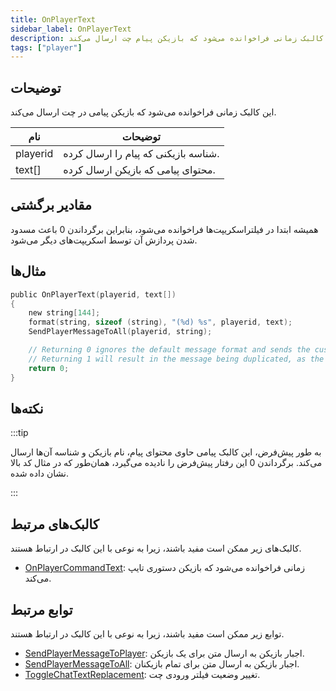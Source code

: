 ```yaml
---
title: OnPlayerText
sidebar_label: OnPlayerText
description: این کالبک زمانی فراخوانده می‌شود که بازیکن پیام چت ارسال می‌کند.
tags: ["player"]
---
```


## توضیحات

این کالبک زمانی فراخوانده می‌شود که بازیکن پیامی در چت ارسال می‌کند.

| نام     | توضیحات                                      |
| -------- | ------------------------------------------------ |
| playerid | شناسه بازیکنی که پیام را ارسال کرده.       |
| text[]   | محتوای پیامی که بازیکن ارسال کرده. |

## مقادیر برگشتی

همیشه ابتدا در فیلتراسکریپت‌ها فراخوانده می‌شود، بنابراین برگرداندن 0 باعث مسدود شدن پردازش آن توسط اسکریپت‌های دیگر می‌شود.

## مثال‌ها

```c
public OnPlayerText(playerid, text[])
{
    new string[144];
    format(string, sizeof (string), "(%d) %s", playerid, text);
    SendPlayerMessageToAll(playerid, string);

    // Returning 0 ignores the default message format and sends the custom one instead.
    // Returning 1 will result in the message being duplicated, as the default message will also be sent.
    return 0;
}
```

## نکته‌ها

<TipNPCCallbacks />

:::tip

به طور پیش‌فرض، این کالبک پیامی حاوی محتوای پیام، نام بازیکن و شناسه آن‌ها ارسال می‌کند. برگرداندن 0 این رفتار پیش‌فرض را نادیده می‌گیرد، همان‌طور که در مثال کد بالا نشان داده شده.

:::

## کالبک‌های مرتبط

کالبک‌های زیر ممکن است مفید باشند، زیرا به نوعی با این کالبک در ارتباط هستند.

- [OnPlayerCommandText](OnPlayerCommandText): زمانی فراخوانده می‌شود که بازیکن دستوری تایپ می‌کند.

## توابع مرتبط

توابع زیر ممکن است مفید باشند، زیرا به نوعی با این کالبک در ارتباط هستند.

- [SendPlayerMessageToPlayer](../functions/SendPlayerMessageToPlayer): اجبار بازیکن به ارسال متن برای یک بازیکن.
- [SendPlayerMessageToAll](../functions/SendPlayerMessageToAll): اجبار بازیکن به ارسال متن برای تمام بازیکنان.
- [ToggleChatTextReplacement](../functions/ToggleChatTextReplacement): تغییر وضعیت فیلتر ورودی چت.